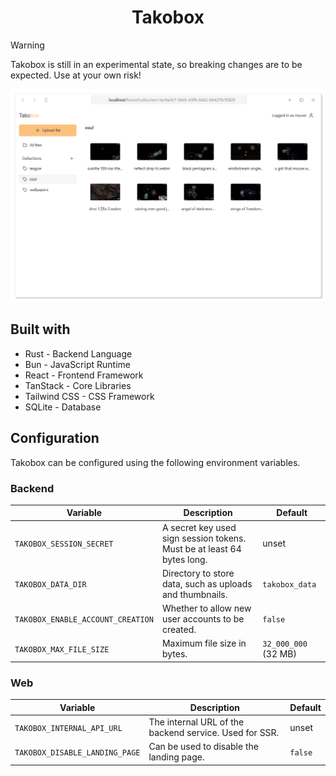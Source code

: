 <div align="center">

# Takobox

</div>

> [!WARNING]
> Takobox is still in an experimental state, so breaking changes are to be expected. Use at your own risk!

![Demo Screenshot](./.github/demo.png)

## Built with

- Rust - Backend Language
- Bun - JavaScript Runtime
- React - Frontend Framework
- TanStack - Core Libraries
- Tailwind CSS - CSS Framework
- SQLite - Database

## Configuration

Takobox can be configured using the following environment variables.

### Backend

| Variable                          | Description                                                            | Default              |
| --------------------------------- | ---------------------------------------------------------------------- | -------------------- |
| `TAKOBOX_SESSION_SECRET`          | A secret key used sign session tokens. Must be at least 64 bytes long. | unset                |
| `TAKOBOX_DATA_DIR`                | Directory to store data, such as uploads and thumbnails.               | `takobox_data`       |
| `TAKOBOX_ENABLE_ACCOUNT_CREATION` | Whether to allow new user accounts to be created.                      | `false`              |
| `TAKOBOX_MAX_FILE_SIZE`           | Maximum file size in bytes.                                            | `32_000_000` (32 MB) |

### Web

| Variable                       | Description                                            | Default |
| ------------------------------ | ------------------------------------------------------ | ------- |
| `TAKOBOX_INTERNAL_API_URL`     | The internal URL of the backend service. Used for SSR. | unset   |
| `TAKOBOX_DISABLE_LANDING_PAGE` | Can be used to disable the landing page.               | `false` |
